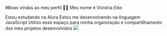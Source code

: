 #Boas vindas ao meu perfil 💙💙
Meu nome é Victória Eiko

Estou estudando na Alura
Estou me desenvolvendo na linguagem JavaScript
Utilizo esse espaço para minha organização e compartilhamento dos meu projetos desenvolvidos
![](https://www.google.com/url?sa=i&url=https%3A%2F%2Frphelper.tumblr.com%2Fpost%2F39146917619%2Fsaul-hudson-slash-gif-hunt&psig=AOvVaw1t-u83Mm1GcXtyxfmTYykW&ust=1722435562825000&source=images&cd=vfe&opi=89978449&ved=0CA4QjRxqFwoTCNCjsM_6zocDFQAAAAAdAAAAABAQ)
